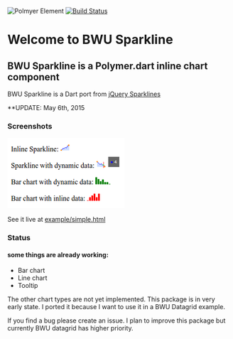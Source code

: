 ![Polmyer Element](https://raw.githubusercontent.com/bwu-dart/bwu_datagrid/master/doc/screenshots/polymer_logo.png)
[![Build Status](https://drone.io/github.com/bwu-dart/bwu_sparkline/status.png)](https://drone.io/github.com/bwu-dart/bwu_sparkline/latest)

# Welcome to BWU Sparkline

## BWU Sparkline is a Polymer.dart inline chart component
BWU Sparkline is a Dart port from [jQuery Sparklines](http://www.omnipotent.net/jquery.sparkline) 

**UPDATE:  May 6th, 2015

### Screenshots
![Simple example](https://raw.githubusercontent.com/bwu-dart/bwu_sparkline/master/doc/screenshots/screenshot1.png)

See it live at [example/simple.html](http://bwu-dart.github.io/bwu_sparkline/example/simple.html) 

### Status

#### some things are already working:
 
* Bar chart
* Line chart
* Tooltip

The other chart types are not yet implemented.
This package is in very early state. I ported it because I want to use it in a BWU Datagrid example.

If you find a bug please create an issue.
I plan to improve this package but currently BWU datagrid has higher priority.
